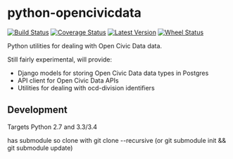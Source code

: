 python-opencivicdata
====================

[![Build Status](https://travis-ci.org/opencivicdata/python-opencivicdata.svg?branch=master)](https://travis-ci.org/opencivicdata/python-opencivicdata)
[![Coverage Status](https://coveralls.io/repos/opencivicdata/python-opencivicdata/badge.png?branch=master)](https://coveralls.io/r/opencivicdata/python-opencivicdata?branch=master)
[![Latest Version](https://pypip.in/version/opencivicdata/badge.png)](https://pypi.python.org/pypi/opencivicdata/)
[![Wheel Status](https://pypip.in/wheel/opencivicdata/badge.png)](https://pypi.python.org/pypi/opencivicdata/)


Python utilities for dealing with Open Civic Data data.

Still fairly experimental, will provide:
* Django models for storing Open Civic Data data types in Postgres
* API client for Open Civic Data APIs
* Utilities for dealing with ocd-division identifiers


Development
-----------

Targets Python 2.7 and 3.3/3.4

has submodule so clone with git clone --recursive 
(or git submodule init && git submodule update)
